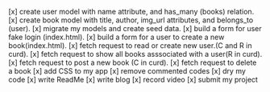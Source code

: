 [x] create user model with name attribute, and has_many (books) relation.
[x] create book model with title, author, img_url attributes, and belongs_to (user).
[x] migrate my models and create seed data.
[x] build a form for user fake login (index.html).
[x] build a form for a user to create a new book(index.html).
[x] fetch request to read or create new user.(C and R in curd).
[x] fetch request to show all books asssociated with a user(R in curd).
[x] fetch request to post a new book (C in curd).
[x] fetch request to delete a book
[x] add CSS to my app
[x] remove commented codes
[x] dry my code
[x] write ReadMe 
[x] write blog
[x] record video
[x] submit my project